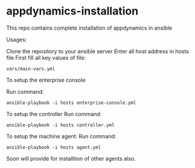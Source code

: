 # appdynamics-installation
This repo contains complete installation of appdynamics in ansible


Usages:

Clone the repository to your ansible server
Enter all host address in hosts file
First fill all key values of file:
```
vars/main-vars.yml
```

To setup the enterprise console

Run command:
```
ansible-playbook -i hosts enterprise-console.yml
```
To setup the controller
Run command:
```
ansible-playbook -i hosts controller.yml
```

To setup the machine agent:
Run command:
```
ansible-playbook -i hosts agent.yml
```


Soon will provide for installtion of other agents also.
